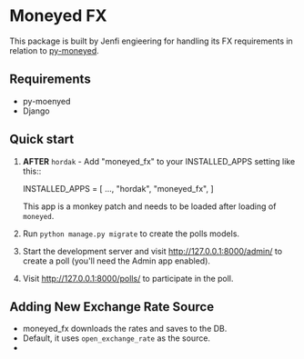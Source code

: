 # Moneyed FX

This package is built by Jenfi engieering for handling its FX requirements in relation to [py-moneyed](https://github.com/py-moneyed/py-moneyed).

## Requirements

- py-moenyed
- Django

## Quick start

1. **AFTER** `hordak` - Add "moneyed_fx" to your INSTALLED_APPS setting like this::

   INSTALLED_APPS = [
   ...,
   "hordak",
   "moneyed_fx",
   ]

   This app is a monkey patch and needs to be loaded after loading of `moneyed`.

1. Run `python manage.py migrate` to create the polls models.

1. Start the development server and visit <http://127.0.0.1:8000/admin/>
   to create a poll (you'll need the Admin app enabled).

1. Visit <http://127.0.0.1:8000/polls/> to participate in the poll.

## Adding New Exchange Rate Source

- moneyed_fx downloads the rates and saves to the DB.
- Default, it uses `open_exchange_rate` as the source.
-
